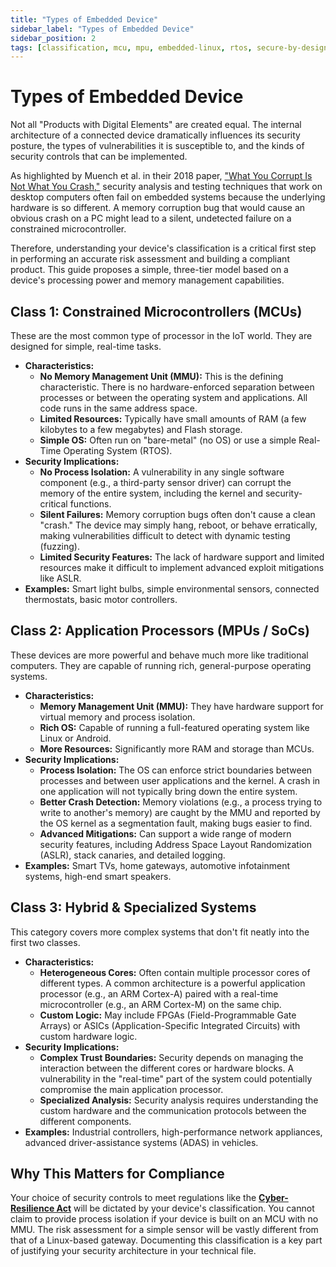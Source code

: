 ```yaml
---
title: "Types of Embedded Device"
sidebar_label: "Types of Embedded Device"
sidebar_position: 2
tags: [classification, mcu, mpu, embedded-linux, rtos, secure-by-design]
---
```

# Types of Embedded Device

Not all "Products with Digital Elements" are created equal. The internal architecture of a connected device dramatically influences its security posture, the types of vulnerabilities it is susceptible to, and the kinds of security controls that can be implemented.

As highlighted by Muench et al. in their 2018 paper, ["What You Corrupt Is Not What You Crash,"][ndss18_muench] security analysis and testing techniques that work on desktop computers often fail on embedded systems because the underlying hardware is so different. A memory corruption bug that would cause an obvious crash on a PC might lead to a silent, undetected failure on a constrained microcontroller.

Therefore, understanding your device's classification is a critical first step in performing an accurate risk assessment and building a compliant product. This guide proposes a simple, three-tier model based on a device's processing power and memory management capabilities.

## Class 1: Constrained Microcontrollers (MCUs)

These are the most common type of processor in the IoT world. They are designed for simple, real-time tasks.

- **Characteristics:**
    - **No Memory Management Unit (MMU):** This is the defining characteristic. There is no hardware-enforced separation between processes or between the operating system and applications. All code runs in the same address space.
    - **Limited Resources:** Typically have small amounts of RAM (a few kilobytes to a few megabytes) and Flash storage.
    - **Simple OS:** Often run on "bare-metal" (no OS) or use a simple Real-Time Operating System (RTOS).
- **Security Implications:**
    - **No Process Isolation:** A vulnerability in any single software component (e.g., a third-party sensor driver) can corrupt the memory of the entire system, including the kernel and security-critical functions.
    - **Silent Failures:** Memory corruption bugs often don't cause a clean "crash." The device may simply hang, reboot, or behave erratically, making vulnerabilities difficult to detect with dynamic testing (fuzzing).
    - **Limited Security Features:** The lack of hardware support and limited resources make it difficult to implement advanced exploit mitigations like ASLR.
- **Examples:** Smart light bulbs, simple environmental sensors, connected thermostats, basic motor controllers.

## Class 2: Application Processors (MPUs / SoCs)

These devices are more powerful and behave much more like traditional computers. They are capable of running rich, general-purpose operating systems.

- **Characteristics:**
    - **Memory Management Unit (MMU):** They have hardware support for virtual memory and process isolation.
    - **Rich OS:** Capable of running a full-featured operating system like Linux or Android.
    - **More Resources:** Significantly more RAM and storage than MCUs.
- **Security Implications:**
    - **Process Isolation:** The OS can enforce strict boundaries between processes and between user applications and the kernel. A crash in one application will not typically bring down the entire system.
    - **Better Crash Detection:** Memory violations (e.g., a process trying to write to another's memory) are caught by the MMU and reported by the OS kernel as a segmentation fault, making bugs easier to find.
    - **Advanced Mitigations:** Can support a wide range of modern security features, including Address Space Layout Randomization (ASLR), stack canaries, and detailed logging.
- **Examples:** Smart TVs, home gateways, automotive infotainment systems, high-end smart speakers.

## Class 3: Hybrid & Specialized Systems

This category covers more complex systems that don't fit neatly into the first two classes.

- **Characteristics:**
    - **Heterogeneous Cores:** Often contain multiple processor cores of different types. A common architecture is a powerful application processor (e.g., an ARM Cortex-A) paired with a real-time microcontroller (e.g., an ARM Cortex-M) on the same chip.
    - **Custom Logic:** May include FPGAs (Field-Programmable Gate Arrays) or ASICs (Application-Specific Integrated Circuits) with custom hardware logic.
- **Security Implications:**
    - **Complex Trust Boundaries:** Security depends on managing the interaction between the different cores or hardware blocks. A vulnerability in the "real-time" part of the system could potentially compromise the main application processor.
    - **Specialized Analysis:** Security analysis requires understanding the custom hardware and the communication protocols between the different components.
- **Examples:** Industrial controllers, high-performance network appliances, advanced driver-assistance systems (ADAS) in vehicles.

## Why This Matters for Compliance

Your choice of security controls to meet regulations like the **[Cyber-Resilience Act](../../standards/cra-overview.md)** will be dictated by your device's classification. You cannot claim to provide process isolation if your device is built on an MCU with no MMU. The risk assessment for a simple sensor will be vastly different from that of a Linux-based gateway. Documenting this classification is a key part of justifying your security architecture in your technical file.

<!-- Citations -->
[ndss18_muench]: https://www.s3.eurecom.fr/docs/ndss18_muench.pdf "Muench et al. - What You Corrupt Is Not What You Crash: Challenges in Fuzzing Embedded Devices" 